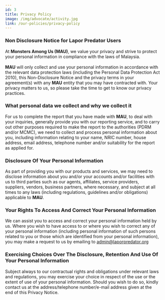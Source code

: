 ```yaml
---
id: 3
title: Privacy Policy
image: /img/advocate/activity.jpg
link: /our-policies/privacy-policy
---
```


### Non Disclosure Notice for Lapor Predator Users

At **Monsters Among Us (MAU)**, we value your privacy and strive to protect your personal information in compliance with the laws of Malaysia.  
<br>
**MAU** will only collect and use your personal information in accordance with the relevant data protection laws (including the Personal Data Protection Act 2010), this Non-Disclosure Notice and the privacy terms in your agreement(s) with any **MAU** entity that you may have contracted with. 
Your privacy matters to us, so please take the time to get to know our privacy practices.

### What personal data we collect and why we collect it

For us to complete the report that you have made with **MAU**, to deal with your inquiries, generally provide you with our reporting service, and to carry out other purposes required to make the report to the authorities (PDRM and/or MCMC), we need to collect and process personal information about you, including information relating to your name, NRIC number, house address, email address, telephone number and/or suitability for the report  as applied for.

### Disclosure Of Your Personal Information 

As part of providing you with our products and services, we may need to disclose information about you and/or your accounts and/or facilities with us to third parties such as our agents, affiliates, service providers, suppliers, vendors, business partners, where necessary, and subject at all times to any laws (including regulations, guidelines and/or obligations) applicable to **MAU**. 

### Your Rights To Access And Correct Your Personal Information 

We can assist you to access and correct your personal information held by us. Where you wish to have access to or where you wish to correct any of your personal information (including personal information of such persons related to you or those which are identified from your personal information), you may make a request to us by emailing to admin@laporpredator.org

### Exercising Choices Over The Disclosure, Retention And Use Of Your Personal Information 

Subject always to our contractual rights and obligations under relevant laws and regulations, you may exercise your choice in respect of the use or the extent of use of your personal information. Should you wish to do so, kindly contact us at the address/telephone number/e-mail address given at the end of this Privacy Notice.
